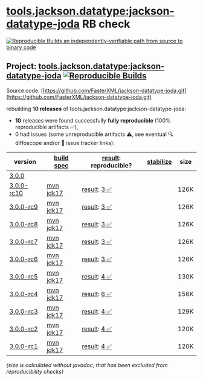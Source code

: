 [tools.jackson.datatype:jackson-datatype-joda](https://central.sonatype.com/artifact/tools.jackson.datatype/jackson-datatype-joda/versions) RB check
=======

[![Reproducible Builds](https://reproducible-builds.org/images/logos/rb.svg) an independently-verifiable path from source to binary code](https://reproducible-builds.org/)

## Project: [tools.jackson.datatype:jackson-datatype-joda](https://central.sonatype.com/artifact/tools.jackson.datatype/jackson-datatype-joda/versions) [![Reproducible Builds](https://img.shields.io/endpoint?url=https://raw.githubusercontent.com/jvm-repo-rebuild/reproducible-central/master/content/tools/jackson/datatype/jackson-datatype-joda/badge.json)](https://github.com/jvm-repo-rebuild/reproducible-central/blob/master/content/tools/jackson/datatype/jackson-datatype-joda/README.md)

Source code: [https://github.com/FasterXML/jackson-datatype-joda.git](https://github.com/FasterXML/jackson-datatype-joda.git)

rebuilding **10 releases** of tools.jackson.datatype:jackson-datatype-joda:
- **10** releases were found successfully **fully reproducible** (100% reproducible artifacts :white_check_mark:),
- 0 had issues (some unreproducible artifacts :warning:, see eventual :mag: diffoscope and/or :memo: issue tracker links):

| version | [build spec](/BUILDSPEC.md) | [result](https://reproducible-builds.org/docs/jvm/): reproducible? | [stabilize](https://github.com/google/oss-rebuild/blob/main/cmd/stabilize/README.md) | size |
| -- | --------- | ------ | ------ | -- |
| [3.0.0](https://central.sonatype.com/artifact/tools.jackson.datatype/jackson-datatype-joda/3.0.0/pom) | | | |
| [3.0.0-rc10](https://central.sonatype.com/artifact/tools.jackson.datatype/jackson-datatype-joda/3.0.0-rc10/pom) | [mvn jdk17](jackson-datatype-joda-3.0.0-rc10.buildspec) | [result](jackson-datatype-joda-3.0.0-rc10.buildinfo): [3 :white_check_mark: ](jackson-datatype-joda-3.0.0-rc10.buildcompare) | | 126K |
| [3.0.0-rc9](https://central.sonatype.com/artifact/tools.jackson.datatype/jackson-datatype-joda/3.0.0-rc9/pom) | [mvn jdk17](jackson-datatype-joda-3.0.0-rc9.buildspec) | [result](jackson-datatype-joda-3.0.0-rc9.buildinfo): [3 :white_check_mark: ](jackson-datatype-joda-3.0.0-rc9.buildcompare) | | 126K |
| [3.0.0-rc8](https://central.sonatype.com/artifact/tools.jackson.datatype/jackson-datatype-joda/3.0.0-rc8/pom) | [mvn jdk17](jackson-datatype-joda-3.0.0-rc8.buildspec) | [result](jackson-datatype-joda-3.0.0-rc8.buildinfo): [3 :white_check_mark: ](jackson-datatype-joda-3.0.0-rc8.buildcompare) | | 126K |
| [3.0.0-rc7](https://central.sonatype.com/artifact/tools.jackson.datatype/jackson-datatype-joda/3.0.0-rc7/pom) | [mvn jdk17](jackson-datatype-joda-3.0.0-rc7.buildspec) | [result](jackson-datatype-joda-3.0.0-rc7.buildinfo): [3 :white_check_mark: ](jackson-datatype-joda-3.0.0-rc7.buildcompare) | | 126K |
| [3.0.0-rc6](https://central.sonatype.com/artifact/tools.jackson.datatype/jackson-datatype-joda/3.0.0-rc6/pom) | [mvn jdk17](jackson-datatype-joda-3.0.0-rc6.buildspec) | [result](jackson-datatype-joda-3.0.0-rc6.buildinfo): [3 :white_check_mark: ](jackson-datatype-joda-3.0.0-rc6.buildcompare) | | 126K |
| [3.0.0-rc5](https://central.sonatype.com/artifact/tools.jackson.datatype/jackson-datatype-joda/3.0.0-rc5/pom) | [mvn jdk17](jackson-datatype-joda-3.0.0-rc5.buildspec) | [result](jackson-datatype-joda-3.0.0-rc5.buildinfo): [4 :white_check_mark: ](jackson-datatype-joda-3.0.0-rc5.buildcompare) | | 130K |
| [3.0.0-rc4](https://central.sonatype.com/artifact/tools.jackson.datatype/jackson-datatype-joda/3.0.0-rc4/pom) | [mvn jdk17](jackson-datatype-joda-3.0.0-rc4.buildspec) | [result](jackson-datatype-joda-3.0.0-rc4.buildinfo): [6 :white_check_mark: ](jackson-datatype-joda-3.0.0-rc4.buildcompare) | | 156K |
| [3.0.0-rc3](https://central.sonatype.com/artifact/tools.jackson.datatype/jackson-datatype-joda/3.0.0-rc3/pom) | [mvn jdk17](jackson-datatype-joda-3.0.0-rc3.buildspec) | [result](jackson-datatype-joda-3.0.0-rc3.buildinfo): [4 :white_check_mark: ](jackson-datatype-joda-3.0.0-rc3.buildcompare) | | 129K |
| [3.0.0-rc2](https://central.sonatype.com/artifact/tools.jackson.datatype/jackson-datatype-joda/3.0.0-rc2/pom) | [mvn jdk17](jackson-datatype-joda-3.0.0-rc2.buildspec) | [result](jackson-datatype-joda-3.0.0-rc2.buildinfo): [4 :white_check_mark: ](jackson-datatype-joda-3.0.0-rc2.buildcompare) | | 120K |
| [3.0.0-rc1](https://central.sonatype.com/artifact/tools.jackson.datatype/jackson-datatype-joda/3.0.0-rc1/pom) | [mvn jdk17](jackson-datatype-joda-3.0.0-rc1.buildspec) | [result](jackson-datatype-joda-3.0.0-rc1.buildinfo): [4 :white_check_mark: ](jackson-datatype-joda-3.0.0-rc1.buildcompare) | | 120K |

<i>(size is calculated without javadoc, that has been excluded from reproducibility checks)</i>
